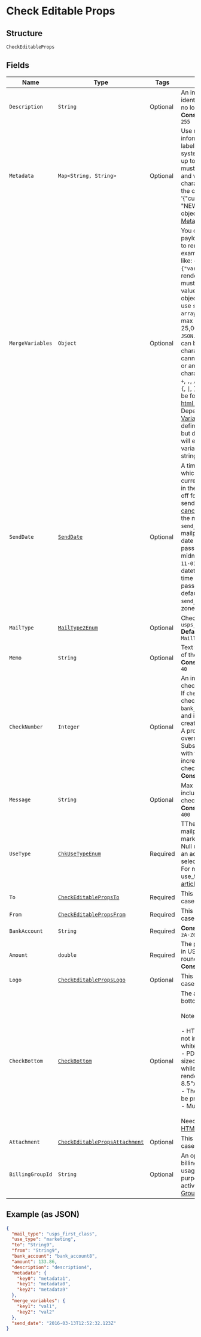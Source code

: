 
# Check Editable Props

## Structure

`CheckEditableProps`

## Fields

| Name | Type | Tags | Description | Getter | Setter |
|  --- | --- | --- | --- | --- | --- |
| `Description` | `String` | Optional | An internal description that identifies this resource. Must be no longer than 255 characters.<br>**Constraints**: *Maximum Length*: `255` | String getDescription() | setDescription(String description) |
| `Metadata` | `Map<String, String>` | Optional | Use metadata to store custom information for tagging and labeling back to your internal systems. Must be an object with up to 20 key-value pairs. Keys must be at most 40 characters and values must be at most 500 characters. Neither can contain the characters `"` and `\`. i.e. '{"customer_id" : "NEWYORK2015"}' Nested objects are not supported.  See [Metadata](#section/Metadata) for more information. | Map<String, String> getMetadata() | setMetadata(Map<String, String> metadata) |
| `MergeVariables` | `Object` | Optional | You can input a merge variable payload object to your template to render dynamic content. For example, if you have a template like: `{{variable_name}}`, pass in `{"variable_name": "Harry"}` to render `Harry`. `merge_variables` must be an object. Any type of value is accepted as long as the object is valid JSON; you can use `strings`, `numbers`, `booleans`, `arrays`, `objects`, or `null`. The max length of the object is 25,000 characters. If you call `JSON.stringify` on your object, it can be no longer than 25,000 characters. Your variable names cannot contain any whitespace or any of the following special characters: `!`, `"`, `#`, `%`, `&`, `'`, `(`, `)`, `*`, `+`, `,`, `/`, `;`, `<`, `=`, `>`, `@`, `[`, `\`, `]`, `^`, `````, `{`, `\|`, `}`, `~`. More instructions can be found in <a href="https://help.lob.com/print-and-mail/designing-mail-creatives/dynamic-personalization#using-html-and-merge-variables-10" target="_blank">our guide to using html and merge variables</a>. Depending on your <a href="https://dashboard.lob.com/#/settings/account" target="_blank">Merge Variable strictness</a> setting, if you define variables in your HTML but do not pass them here, you will either receive an error or the variable will render as an empty string. | Object getMergeVariables() | setMergeVariables(Object mergeVariables) |
| `SendDate` | [`SendDate`](../../doc/models/containers/send-date.md) | Optional | A timestamp in ISO 8601 format which specifies a date after the current time and up to 180 days in the future to send the letter off for production. Setting a send date overrides the default [cancellation window](#section/Cancellation-Windows) applied to the mailpiece. Until the `send_date` has passed, the mailpiece can be canceled. If a date in the format `2017-11-01` is passed, it will evaluate to midnight UTC of that date (`2017-11-01T00:00:00.000Z`). If a datetime is passed, that exact time will be used. A `send_date` passed with no time zone will default to UTC, while a `send_date` passed with a time zone will be converted to UTC. | SendDate getSendDate() | setSendDate(SendDate sendDate) |
| `MailType` | [`MailType2Enum`](../../doc/models/mail-type-2-enum.md) | Optional | Checks must be sent `usps_first_class`<br>**Default**: `MailType2Enum.USPS_FIRST_CLASS` | MailType2Enum getMailType() | setMailType(MailType2Enum mailType) |
| `Memo` | `String` | Optional | Text to include on the memo line of the check.<br>**Constraints**: *Maximum Length*: `40` | String getMemo() | setMemo(String memo) |
| `CheckNumber` | `Integer` | Optional | An integer that designates the check number.<br>If `check_number` is not provided, checks created from a new `bank_account` will start at `10000` and increment with each check created with the `bank_account`.<br>A provided `check_number` overrides the defaults. Subsequent checks created with the same `bank_account` will increment from the provided check number.<br>**Constraints**: `>= 1`, `<= 500000000` | Integer getCheckNumber() | setCheckNumber(Integer checkNumber) |
| `Message` | `String` | Optional | Max of 400 characters to be included at the bottom of the check page.<br>**Constraints**: *Maximum Length*: `400` | String getMessage() | setMessage(String message) |
| `UseType` | [`ChkUseTypeEnum`](../../doc/models/chk-use-type-enum.md) | Required | TThe use type for each mailpiece. Can be one of marketing, operational, or null. Null use_type is only allowed if an account default use_type is selected in Account Settings. For more information on use_type, see our  [Help Center article](https://help.lob.com/print-and-mail/building-a-mail-strategy/managing-mail-settings/declaring-mail-use-type). | ChkUseTypeEnum getUseType() | setUseType(ChkUseTypeEnum useType) |
| `To` | [`CheckEditablePropsTo`](../../doc/models/containers/check-editable-props-to.md) | Required | This is a container for one-of cases. | CheckEditablePropsTo getTo() | setTo(CheckEditablePropsTo to) |
| `From` | [`CheckEditablePropsFrom`](../../doc/models/containers/check-editable-props-from.md) | Required | This is a container for one-of cases. | CheckEditablePropsFrom getFrom() | setFrom(CheckEditablePropsFrom from) |
| `BankAccount` | `String` | Required | **Constraints**: *Pattern*: `^bank_[a-zA-Z0-9]+$` | String getBankAccount() | setBankAccount(String bankAccount) |
| `Amount` | `double` | Required | The payment amount to be sent in US dollars. Amounts will be rounded to two decimal places.<br>**Constraints**: `<= 999999.99` | double getAmount() | setAmount(double amount) |
| `Logo` | [`CheckEditablePropsLogo`](../../doc/models/containers/check-editable-props-logo.md) | Optional | This is a container for one-of cases. | CheckEditablePropsLogo getLogo() | setLogo(CheckEditablePropsLogo logo) |
| `CheckBottom` | [`CheckBottom`](../../doc/models/containers/check-bottom.md) | Optional | The artwork to use on the bottom of the check page.<br><br>Notes:<br><br>- HTML merge variables should not include delimiting whitespace.<br>- PDF, PNG, and JPGs must be sized at 8.5"x11" at 300 DPI, while supplied HTML will be rendered and trimmed to fit on a 8.5"x11" page.<br>- The check bottom will always be printed in black & white.<br>- Must conform to <a href="https://s3-us-west-2.amazonaws.com/public.lob.com/assets/templates/check_bottom_template.pdf" target="_blank">this template</a>.<br><br>Need more help? Consult our [HTML examples](#section/HTML-Examples). | CheckBottom getCheckBottom() | setCheckBottom(CheckBottom checkBottom) |
| `Attachment` | [`CheckEditablePropsAttachment`](../../doc/models/containers/check-editable-props-attachment.md) | Optional | This is a container for one-of cases. | CheckEditablePropsAttachment getAttachment() | setAttachment(CheckEditablePropsAttachment attachment) |
| `BillingGroupId` | `String` | Optional | An optional string with the billing group ID to tag your usage with. Is used for billing purposes. Requires special activation to use. See <a href="#tag/Billing-Groups">Billing Group API</a> for more information. | String getBillingGroupId() | setBillingGroupId(String billingGroupId) |

## Example (as JSON)

```json
{
  "mail_type": "usps_first_class",
  "use_type": "marketing",
  "to": "String9",
  "from": "String9",
  "bank_account": "bank_account8",
  "amount": 133.86,
  "description": "description4",
  "metadata": {
    "key0": "metadata1",
    "key1": "metadata0",
    "key2": "metadata9"
  },
  "merge_variables": {
    "key1": "val1",
    "key2": "val2"
  },
  "send_date": "2016-03-13T12:52:32.123Z"
}
```


